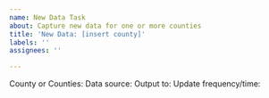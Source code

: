 ```yaml
---
name: New Data Task
about: Capture new data for one or more counties
title: 'New Data: [insert county]'
labels: ''
assignees: ''

---
```


County or Counties:
Data source:
Output to:
Update frequency/time:
